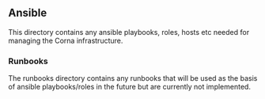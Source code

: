 ## Ansible

This directory contains any ansible playbooks, roles, hosts etc needed for
managing the Corna infrastructure.

### Runbooks
The runbooks directory contains any runbooks that will be used as the basis of
ansible playbooks/roles in the future but are currently not implemented.
